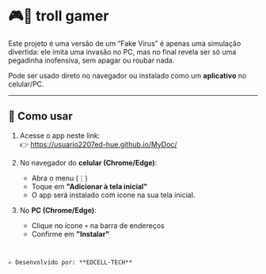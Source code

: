# 🎮👾 troll gamer

Este projeto é uma versão de um “Fake Virus” é apenas uma simulação divertida: ele imita uma invasão no PC, mas no final revela ser só uma pegadinha inofensiva, sem apagar ou roubar nada.

Pode ser usado direto no navegador ou instalado como um **aplicativo** no celular/PC.

---

## 🚀 Como usar
1. Acesse o app neste link:  
   👉 https://usuario2207ed-hue.github.io/MyDoc/ 

2. No navegador do **celular (Chrome/Edge)**:  
   - Abra o menu (⋮)  
   - Toque em **"Adicionar à tela inicial"**  
   - O app será instalado com ícone na sua tela inicial.  

3. No **PC (Chrome/Edge)**:  
   - Clique no ícone `+` na barra de endereços  
   - Confirme em **"Instalar"**  

```


✍️ Desenvolvido por: **EDCELL-TECH**
